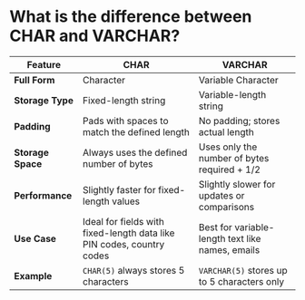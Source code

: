 # What is the difference between CHAR and VARCHAR?

| Feature        | CHAR                                                      | VARCHAR                                               |
|----------------|------------------------------------------------------------|--------------------------------------------------------|
| **Full Form**   | Character                                                  | Variable Character                                     |
| **Storage Type**| Fixed-length string                                       | Variable-length string                                 |
| **Padding**     | Pads with spaces to match the defined length              | No padding; stores actual length                       |
| **Storage Space**| Always uses the defined number of bytes                  | Uses only the number of bytes required + 1/2           |
| **Performance** | Slightly faster for fixed-length values                   | Slightly slower for updates or comparisons             |
| **Use Case**    | Ideal for fields with fixed-length data like PIN codes, country codes | Best for variable-length text like names, emails |
| **Example**     | `CHAR(5)` always stores 5 characters                      | `VARCHAR(5)` stores up to 5 characters only            |
